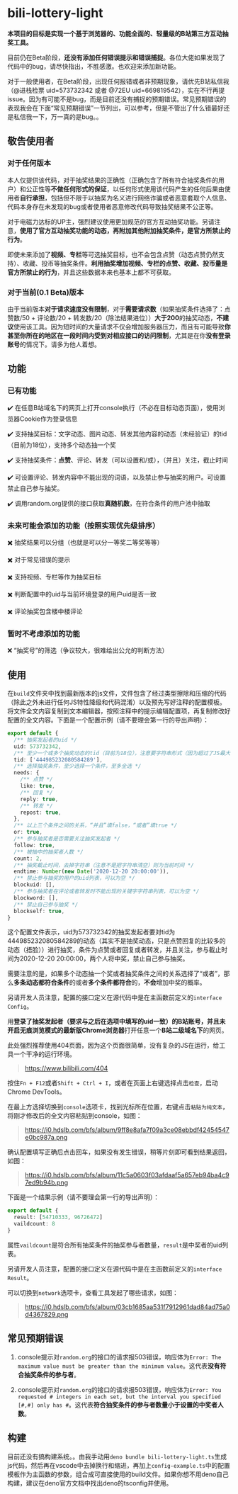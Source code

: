 # bili-lottery-light

**本项目的目标是实现一个基于浏览器的、功能全面的、轻量级的B站第三方互动抽奖工具。**

目前仍在Beta阶段，**还没有添加任何错误提示和错误捕捉**。各位大佬如果发现了代码中的bug，请尽快指出，不胜感激。也欢迎来添加新功能。

对于一般使用者，在Beta阶段，出现任何报错或者非预期现象，请优先B站私信我（@进栈检票 uid=573732342 或者 @72EU uid=669819542），实在不行再提issue。因为有可能不是bug，而是目前还没有捕捉的预期错误。常见预期错误的表现我会在下面“常见预期错误”一节列出，可以参考，但是不管出了什么错最好还是私信我一下，万一真的是bug。。

## 敬告使用者

### 对于任何版本

本人仅提供该代码，对于抽奖结果的正确性（正确包含了所有符合抽奖条件的用户）和公正性等**不做任何形式的保证**，以任何形式使用该代码产生的任何后果由使用者**自行承担**，包括但不限于以抽奖为名义进行网络诈骗或者恶意套取个人信息、代码本身存在未发现的bug或者使用者恶意修改代码导致抽奖结果不公正等。

对于电磁力达标的UP主，强烈建议使用更加规范的官方互动抽奖功能。另请注意，**使用了官方互动抽奖功能的动态，再附加其他附加抽奖条件，是官方所禁止的行为**。

即使未来添加了**视频、专栏**等可选抽奖目标，也不会包含点赞（动态点赞仍然支持）、收藏、投币等抽奖条件。**利用抽奖增加视频、专栏的点赞、收藏、投币量是官方所禁止的行为**，并且这些数据本来也基本上都不可获取。

### 对于当前(0.1 Beta)版本

由于当前版本**对于请求速度没有限制**，对于**需要请求数**（如果抽奖条件选择了：点赞数/50 + 评论数/20 + 转发数/20（除法结果进位））**大于200**的抽奖动态，**不建议**使用该工具。因为短时间的大量请求不仅会增加服务器压力，而且有可能导致**你甚至你所在的地区在一段时间内受到对相应接口的访问限制**，尤其是在你**没有登录账号**的情况下。请多为他人着想。

## 功能

### 已有功能

✔️ 在任意B站域名下的网页上打开console执行（不必在目标动态页面），使用浏览器Cookie作为登录信息

✔️ 支持抽奖目标：文字动态、图片动态、转发其他内容的动态（未经验证）的tid（目前为18位），支持多个动态抽一个奖

✔️ 支持抽奖条件：**点赞**、评论、转发（可以设置和/或），（并且）关注，截止时间

✔️ 可设置评论、转发内容中不能出现的词语，以及禁止参与抽奖的用户。可设置禁止自己参与抽奖。

✔️ 调用random.org提供的接口获取**真随机数**，在符合条件的用户池中抽取 

### 未来可能会添加的功能（按照实现优先级排序）

✖️ 抽奖结果可以分组（也就是可以分一等奖二等奖等等）

✖️ 对于常见错误的提示

✖️ 支持视频、专栏等作为抽奖目标

✖️ 判断配置中的uid与当前环境登录的用户uid是否一致

✖️ 评论抽奖包含楼中楼评论

### 暂时不考虑添加的功能

❌ “抽奖号”的筛选（争议较大，很难给出公允的判断方法）

## 使用

在`build`文件夹中找到最新版本的js文件，文件包含了经过类型擦除和压缩的代码（除此之外未进行任何JS特性降级和代码混淆）以及预先写好注释的配置模板。将文件全文内容复制到文本编辑器，按照注释中的提示编辑配置项，再复制修改好配置的全文内容。下面是一个配置示例（请不要理会第一行的导出声明）：

```ts
export default {
  /** 抽奖发起者的uid */
  uid: 573732342,
  /** 至少一个或多个抽奖动态的tid（目前为18位），注意要字符串形式（因为超过了JS最大安全整数） */
  tid: ['444985232080584289'],
  /** 选择抽奖条件，至少选择一个条件，至多全选 */
  needs: {
    /** 点赞 */
    like: true,
    /** 回复 */
    reply: true,
    /** 转发 */
    repost: true,
  },
  /** 以上三个条件之间的关系，“并且”填false，“或者”填true */
  or: true,
  /** 参与抽奖者是否需要关注抽奖发起者 */
  follow: true,
  /** 被抽中的抽奖者人数 */
  count: 2,
  /** 抽奖截止时间，去掉字符串（注意不是把字符串清空）则为当前时间 */
  endtime: Number(new Date('2020-12-20 20:00:00')),
  /** 禁止参与抽奖的用户的uid列表，可以为空 */
  blockuid: [],
  /** 参与抽奖者在评论或者转发时不能出现的关键字字符串列表，可以为空 */
  blockword: [],
  /** 禁止自己参与抽奖 */
  blockself: true,
}
```

这个配置文件表示，uid为573732342的抽奖发起者要对tid为444985232080584289的动态（其实不是抽奖动态，只是点赞回复的比较多的动态（捂脸））进行抽奖，条件为点赞或者回复或者转发，并且关注，参与截止时间为2020-12-20 20:00:00，两个人将中奖，禁止自己参与抽奖。

需要注意的是，如果多个动态抽一个奖或者抽奖条件之间的关系选择了“或者”，那么**多条动态都符合条件**的或者**多个条件都符合**的，**不会**增加中奖的概率。

另请开发人员注意，配置的接口定义在源代码中是在主函数前定义的`interface Config`。

用**登录了抽奖发起者（要求与之后在选项中填写的uid一致）的B站账号，并且未开启无痕浏览模式的最新版Chrome浏览器**打开任意一个**B站二级域名下**的网页。

此处强烈推荐使用404页面，因为这个页面很简单，没有复杂的JS在运行，给工具一个干净的运行环境。

> https://www.bilibili.com/404

按住`Fn + F12`或者`Shift + Ctrl + I`，或者在页面上右键选择点击`检查`，启动Chrome DevTools。

在最上方选择切换到`console`选项卡，找到光标所在位置，右键点击`粘贴为纯文本`，将刚才修改后的全文内容粘贴到console，如图：

> https://i0.hdslb.com/bfs/album/9ff8e8afa7f09a3ce08ebbdf42454547e0bc987a.png

确认配置填写正确后点击回车，如果没有发生错误，稍等片刻即可看到结果返回，如图：

> https://i0.hdslb.com/bfs/album/11c5a0603f03afdaaf5a657eb94ba4c97ed9b94b.png

下面是一个结果示例（请不要理会第一行的导出声明）：

```ts
export default {
  result: [54710333, 96726472]
  vaildcount: 8
}
```

属性`vaildcount`是符合所有抽奖条件的抽奖参与者数量，`result`是中奖者的uid列表。

另请开发人员注意，配置的接口定义在源代码中是在主函数前定义的`interface Result`。

可以切换到`network`选项卡，查看工具发起了哪些请求，如图：

> https://i0.hdslb.com/bfs/album/03cb1685aa531f7912961dad84ad75a0d4367829.png

## 常见预期错误

1. console提示对`random.org`的接口的请求报503错误，响应体为`Error: The maximum value must be greater than the minimum value`。这代表**没有符合抽奖条件的参与者**。

2. console提示对`random.org`的接口的请求报503错误，响应体为`Error: You requested # integers in each set, but the interval you specified [#,#] only has #`。这代表**符合抽奖条件的参与者数量小于设置的中奖者人数**。

## 构建

目前还没有搞构建系统。。由我手动用`deno bundle bili-lottery-light.ts`生成js代码，然后再在vscode中去掉换行和缩进，再加上`config-example.ts`中的配置模板作为主函数的参数，组合成可直接使用的build文件。如果你想不用deno自己构建，建议在deno官方文档中找出deno的tsconfig并使用。